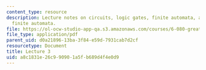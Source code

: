 ```yaml
---
content_type: resource
description: Lecture notes on circuits, logic gates, finite automata, and nondeterministic
  finite automata.
file: https://ol-ocw-studio-app-qa.s3.amazonaws.com/courses/6-080-great-ideas-in-theoretical-computer-science-spring-2008/a8c1831e26c990901a5fb689d4f4e0d9_lec3.pdf
file_type: application/pdf
parent_uid: d0a21896-13ba-3f84-e59d-7931cab7d2cf
resourcetype: Document
title: Lecture 3
uid: a8c1831e-26c9-9090-1a5f-b689d4f4e0d9
---
```

